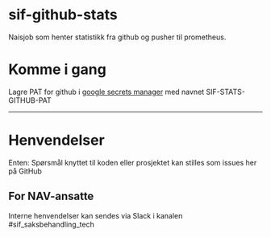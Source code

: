 sif-github-stats
================

Naisjob som henter statistikk fra github og pusher til prometheus.

# Komme i gang

Lagre PAT for github i [google secrets manager](https://cloud.google.com/secret-manager) med navnet SIF-STATS-GITHUB-PAT

---

# Henvendelser

Enten:
Spørsmål knyttet til koden eller prosjektet kan stilles som issues her på GitHub

## For NAV-ansatte

Interne henvendelser kan sendes via Slack i kanalen #sif_saksbehandling_tech
